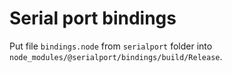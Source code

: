# Serial port bindings

Put file `bindings.node` from `serialport` folder into `node_modules/@serialport/bindings/build/Release`.